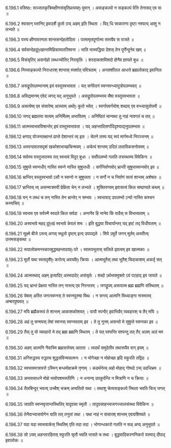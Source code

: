 6.196.1
वसिष्ठः:
सञ्जातकृत्रिमक्षीणसंसृतिप्रत्ययḫ पुमान् ।
असङ्कल्पो न सङ्कल्पं वेत्ति तेनासद् एव सः ॥


6.196.2
श्वासान् म्लानिर् इवादर्शे कुतो ऽप्य् अहम् इति स्थिता ।
विद् धि साकारणा दृष्टा नश्यत्य् आशु न लभ्यते ॥


6.196.3
यस्य क्षीणावरणता शान्तसन्देहतोदिता ।
परमामृतपूर्णात्मा सत्तयैव स राजते ॥


6.196.4
सर्वसन्देहदुẖखान्तमिहिकामातरिश्वना ।
भाति भास्वद्धिया देशस् तेन पूर्णेन्दुनेव खम् ॥


6.196.5
विसंसृतिर् असन्देहो लब्धज्योतिर् निरावृतिः ।
शरदाकाशविशदो ज्ञेनैव ज्ञायते बुधः ॥


6.196.6
निस्सङ्कल्पो निराधारश् शान्तस् स्पर्शात् पवित्रताम् ।
अन्तश्शीतल आधत्ते ब्रह्मलोकाद् इवानिलः ॥


6.196.7
असद्रूपोपलम्भानाम् इयं वस्तुस्वभावता ।
यत् सर्गवेदनं स्वप्नवन्ध्यापुत्रोपलम्भवत् ॥


6.196.8
अविद्यमानम् एवेदं जगद् यद् अनुभूयते ।
असद्रूपोपलम्भस्य सैषा वस्तुस्वभावता ॥


6.196.9
असत्येष्व् एव संसारेष्व् आस्ताम् अर्थḫ कुतो भवेत् ।
स्वर्गापवर्गयोश् शब्दाव् एव वन्ध्यासुतोपमौ ॥


6.196.10
जगद् ब्रह्मतया सत्यम् अनिर्मितम् अभावितम् ।
अनिष्ठितं चान्यथा तु नाहं नावगतं च तत् ॥


6.196.11
आत्मस्वभावविश्रान्तेर् इयं वस्तुस्वभावता ।
यद् अहन्तादिसर्गादिदृश्याद्यनुपलम्भता ॥


6.196.12
क्षणाद् योजनलक्षान्तं प्राप्ते देशान्तरं त्व् इतः ।
चेतने तस्य यद् रूपं मार्गमध्ये निरञ्जनम् ॥


6.196.13
अस्पन्दवातसदृशं खकोशाभाच्छचिन्मयम् ।
अचेत्यं शान्तम् उदितं लताविकसनोपमम् ॥


6.196.14
सर्वस्य वस्तुजातस्य तत् स्वभावं विदुर् बुधाः ।
सर्वोपलम्भो गलति तत्रस्थस्य विवेकिनः ॥


6.196.15
सुषुप्ते स्वप्नधीर् नास्ति स्वप्ने नास्ति सुषुप्तधीः ।
सर्गनिर्वाणयोर् भ्रान्ती सुषुप्तस्वप्नयोर् इव ॥


6.196.16
भ्रान्तिर् वस्तुस्वभावो ऽसौ न स्वप्नो न सुषुप्तता ।
न सर्गो न च निर्वाणं सत्यं शान्तम् अशेषतः ॥


6.196.17
भ्रान्तिस् त्व् असन्मात्रमयी प्रेक्षिता चेन् न लभ्यते ।
शुक्तिरुप्यम् इवासत्यं किल सम्प्राप्यते कथम् ॥


6.196.18
यन् न लब्धं च तन् नास्ति तेन भ्रान्तेर् न सम्भवः ।
स्वभावाद् उपलम्भो ऽन्यो नास्ति कश्चन कस्यचित् ॥


6.196.19
स्वभाव एव सर्वस्मै स्वदते किल सर्वदा ।
अनानैव हि नानेव किं वादैस् स विभाव्यताम् ॥


6.196.20
अस्वभावे महद् दुẖखं स्वभावे केवलं शमः ।
इति बुद्ध्या विचार्यान्तर् यद् इष्टं तद् विधीयताम् ॥


6.196.21
सूक्ष्मे बीजे ऽस्त्य् अगस् स्थूलो दृष्टम् इत्य् उपपद्यते ।
शिवे ऽमूर्ते जगन् मूर्तम् अस्तीत्य् उत्तमसङ्कथा ॥


6.196.22
रूपालोकमनस्कारबुद्ध्यहन्तादयḫ परे ।
स्वरूपभूतास् सलिले द्रवत्वम् इव खात्मकाः ॥


6.196.23
मूर्तो यथा स्वसदृशैẖ करोत्य् अवयवैẖ क्रियाः ।
आत्मभूतैस् तथा भूतैश् चिदाकाशम् अकर्तृ सत् ॥


6.196.24
आत्मस्थाद् अहम् इत्यादिर् अस्मदादेर् असंसृतेः ।
शब्दो ऽर्थभावमुक्तो ऽयं पटहाद् इव जायते ॥


6.196.25
यद् भ्रान्तं प्रेक्षया नास्ति तन् नास्त्य् एव निरन्तरम् ।
जगद्रूपम् अरूपात्म ब्रह्म ब्रह्मणि संस्थितम् ॥


6.196.26
येषाम् अस्ति जगत्स्वप्नस् ते स्वप्नपुरुषा मिथः ।
न सन्त्य् आत्मनि मिथ्याङ्गा नास्मास्व् अम्बरपुष्पवत् ॥


6.196.27
मयि ब्रह्मैकरूपं ते शान्तम् आकाशकोशवत् ।
वायौ स्पन्दैर् इवाभिन्नैर् व्यवहारश् च तैर् मयि ॥


6.196.28
अहं तु सन्मयस् तेषां स्वप्नस् स्वप्नवताम् इव ।
ते तु नूनम् असन्तो मे सुषुप्ते स्वप्नका इव ॥


6.196.29
तैस् तु यो व्यवहारो मे तद् ब्रह्म ब्रह्मणि स्थितम् ।
ते यत् पश्यन्ति पश्यन्तु तत् तैर् अलम् अलं मम ॥


6.196.30
अहम् आत्मनि नैवास्मि ब्रह्मसत्तेयम् आतता ।
त्वदर्थं समुदेतीव तथारूपैव वाग् इयम् ॥


6.196.31
अनिरुद्धस्य रुद्धस्य शुद्धसंविन्मयात्मनः ।
न भोगेच्छा न मोक्षेच्छा हृदि स्फुरति तद्विदः ॥


6.196.32
स्वभावमात्रायत्ते ऽस्मिन् बन्धमोक्षक्रमे नृणाम् ।
कदर्थनेत्य् अहो मोहाद् गोष्पदे ऽप्य् उदधिभ्रमः ॥


6.196.33
अभावसाधने मोक्षे भावोपशमरूपिणि ।
न धनान्य् उपकुर्वन्ति न मित्राणि न च क्रियाः ॥


6.196.34
तैलबिन्दुर् भवत्य् उच्चैश् चक्रम् अप्पतितो यथा ।
तथाशु चेत्यसङ्कल्पे स्थिता भवति चिज् जगत् ॥


6.196.35
जाग्रति स्वप्नवृत्तान्तस्थितिर् यादृग्रसा स्मृतौ ।
तादृग्रसाहन्त्वजगज्जालसंस्था विवेकिनः ॥


6.196.36
तेनैवाभ्यासयोगेन याति तत् तनुतां तथा ।
यथा नाहं न संसारश् शान्तम् एवावशिष्यते ॥


6.196.37
यदा यदा स्वभावार्कस् स्थितिम् एति तदा तदा ।
भोगान्धकारो गलति न सन्न् अप्य् अनुभूयते ॥


6.196.38
सो ऽयम् अहन्तारहितस् स्फुरति सृतौ भवति भासते च तथा ।
बुद्ध्यादिकरणनिकरो यस्माद् दीपाद् इवालोकः ॥

